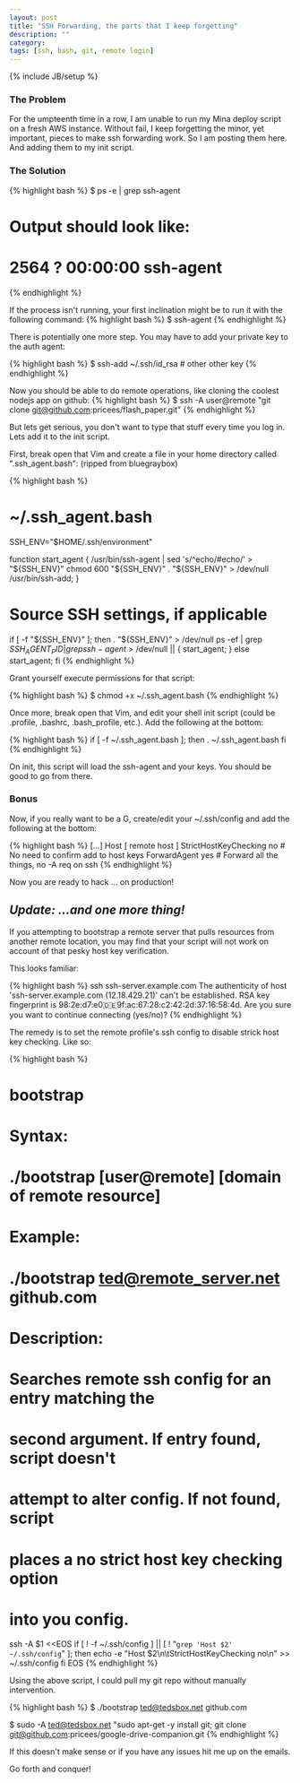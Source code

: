 ```yaml
---
layout: post
title: "SSH Forwarding, the parts that I keep forgetting"
description: ""
category: 
tags: [ssh, bash, git, remote login]
---
```

{% include JB/setup %}

### The Problem ###

For the umpteenth time in a row, I am unable to run my Mina deploy script on a
fresh AWS instance.  Without fail, I keep forgetting the minor, yet important, pieces
to make ssh forwarding work.  So I am posting them here. And adding them to my
init script.

### The Solution ###

{% highlight bash %}
$ ps -e | grep ssh-agent
# Output should look like:
# 2564 ?        00:00:00 ssh-agent
{% endhighlight %}

If the process isn't running, your first inclination might be to run it with the
following command:
{% highlight bash %}
$ ssh-agent
{% endhighlight %}

There is potentially one more step. You may have to add your private key to the
auth agent:

{% highlight bash %}
$ ssh-add ~/.ssh/id_rsa   # other other key
{% endhighlight %}

Now you should be able to do remote operations, like cloning the coolest nodejs
app on github:
{% highlight bash %}
$ ssh -A user@remote "git clone git@github.com:pricees/flash_paper.git"
{% endhighlight %}

But lets get serious, you don't want to type that stuff every time you log in. Lets
add it to the init script.

First, break open that Vim and create a file in your home directory called
".ssh_agent.bash": (ripped from bluegraybox)

{% highlight bash %}
# ~/.ssh_agent.bash
SSH_ENV="$HOME/.ssh/environment"

function start_agent {
    /usr/bin/ssh-agent | sed 's/^echo/#echo/' > "${SSH_ENV}"
    chmod 600 "${SSH_ENV}"
    . "${SSH_ENV}" > /dev/null
    /usr/bin/ssh-add;
}

# Source SSH settings, if applicable
if [ -f "${SSH_ENV}" ]; then
  . "${SSH_ENV}" > /dev/null
  ps -ef | grep ${SSH_AGENT_PID} | grep ssh-agent$ > /dev/null || {
    start_agent;
  }
else
  start_agent;
fi
{% endhighlight %} 

Grant yourself execute permissions for that script:

{% highlight bash %}
$ chmod +x ~/.ssh_agent.bash
{% endhighlight %} 

Once more, break open that Vim, and edit your shell init script (could be
.profile, .bashrc, .bash_profile, etc.).  Add the following at the bottom:

{% highlight bash %}
if [ -f ~/.ssh_agent.bash ]; then
    . ~/.ssh_agent.bash
fi
{% endhighlight %} 

On init, this script will load the ssh-agent and your keys.  You should be good
to go from there.

### Bonus ###

Now, if you really want to be a G, create/edit your ~/.ssh/config and add the
following at the bottom:

{% highlight bash %}
[...]
  Host [ remote host ]
    StrictHostKeyChecking no  # No need to confirm add to host keys
    ForwardAgent yes          # Forward all the things, no -A req on ssh
{% endhighlight %} 

Now you are ready to hack ... on production!


## _Update: ...and one more thing!_ ##

If you attempting to bootstrap a remote server that pulls resources from another remote
location, you may find that your script will not work on account of that pesky host key
verification. 

This looks familiar:

{% highlight bash %}
 ssh ssh-server.example.com   The authenticity of host 'ssh-server.example.com
 (12.18.429.21)' can't be established. RSA key fingerprint is
 98:2e:d7:e0:de:9f:ac:67:28:c2:42:2d:37:16:58:4d. Are you sure you want to
 continue connecting (yes/no)? 
{% endhighlight %}

The remedy is to set the remote profile's ssh config to disable strick host
key checking. Like so:

{% highlight bash %}
# bootstrap
#
# Syntax:
#   ./bootstrap [user@remote] [domain of remote resource]
#
# Example:
#   ./bootstrap ted@remote_server.net github.com
# 
# Description:
#   Searches remote ssh config for an entry matching the 
#   second argument. If entry found, script doesn't 
#   attempt to alter config. If not found, script 
#   places a no strict host key checking option 
#   into you config.

ssh -A $1 <<EOS
  if  [ ! -f ~/.ssh/config ] || [ ! "`grep 'Host $2' ~/.ssh/config`" ];
  then
    echo -e "Host $2\n\tStrictHostKeyChecking no\n" >> ~/.ssh/config
  fi
EOS
{% endhighlight %} 

Using the above script, I could pull my git repo without manually intervention.

{% highlight bash %}
$ ./bootstrap ted@tedsbox.net github.com

$ sudo -A ted@tedsbox.net "sudo apt-get -y install git; git clone git@github.com:pricees/google-drive-companion.git
{% endhighlight %} 

If this doesn't make sense or if you have any issues hit me up on the emails.

Go forth and conquer!
